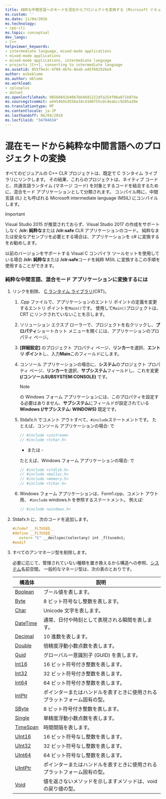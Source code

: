 ```yaml
---
title: 純粋な中間言語へのモードを混在からプロジェクトを変換する |Microsoft ドキュメント
ms.custom: ''
ms.date: 11/04/2016
ms.technology:
- cpp-cli
ms.topic: conceptual
dev_langs:
- C++
helpviewer_keywords:
- intermediate language, mixed-mode applications
- mixed-mode applications
- mixed-mode applications, intermediate language
- projects [C++], converting to intermediate language
ms.assetid: 855f9e3c-4f09-4bfe-8eab-a45f68292be9
author: mikeblome
ms.author: mblome
ms.workload:
- cplusplus
- dotnet
ms.openlocfilehash: 98560841b40b7bb4691222dfa254f06a071b07da
ms.sourcegitcommit: a4454b91d556a3dc43d8755cdcdeabcc9285a20e
ms.translationtype: MT
ms.contentlocale: ja-JP
ms.lasthandoff: 06/04/2018
ms.locfileid: "34704634"
---
```

# <a name="converting-projects-from-mixed-mode-to-pure-intermediate-language"></a>混在モードから純粋な中間言語へのプロジェクトの変換

すべてのビジュアルの C++ CLR プロジェクトは、既定で C ランタイム ライブラリにリンクします。 その結果、これらのプロジェクトは、ネイティブ コードと、共通言語ランタイム (マネージ コード) を対象とするコードを結合するために、混合モード アプリケーションとして分類されます。 コンパイル時に、中間言語 (IL) とも呼ばれる Microsoft intermediate language (MSIL) にコンパイルします。

> [!IMPORTANT]
> Visual Studio 2015 が推奨されておらず、Visual Studio 2017 の作成をサポートしなく **/clr: 純粋な**または **/clr:safe** CLR アプリケーションのコード。 純粋なまたは安全なアセンブリを必要とする場合は、アプリケーションを c# に変換するをお勧めします。

以前のバージョンをサポートする Visual C コンパイラ ツールセットを使用している場合 **/clr: 純粋な**または **/clr:safe**コードを純粋 MSIL に変換するこの手順を使用することができます。

### <a name="to-convert-your-mixed-mode-application-into-pure-intermediate-language"></a>純粋な中間言語、混合モード アプリケーションに変換するには

1. リンクを削除、 [C ランタイム ライブラリ](../c-runtime-library/crt-library-features.md)(CRT)。

   1. .Cpp ファイルで、アプリケーションのエントリ ポイントの定義を変更するエントリ ポイントを`Main()`です。 使用して`Main()`プロジェクトは、CRT にリンクされていないことを示します。

   2. ソリューション エクスプ ローラーで、プロジェクトを右クリックし、**プロパティ**ショートカット メニューを開くには、アプリケーションのプロパティ ページ。

   3. **[詳細設定]** のプロジェクト プロパティ ページ、**リンカー**を選択、**エントリ ポイント**し、入力**Main**このフィールドにします。

   4. コンソール アプリケーションの場合に、**システム**のプロジェクト プロパティ ページ、**リンカー**を選択、**サブシステム**フィールドし、これを変更 **(/コンソールSUBSYSTEM:CONSOLE)** です。

      > [!NOTE]
      > の Windows フォーム アプリケーションには、このプロパティを設定する必要はありません、**サブシステム**にフィールドが設定されている**Windows (/サブシステム: WINDOWS)** 既定です。

   5. Stdafx.h でコメント アウトすべて、`#include`ステートメントです。 たとえば、コンソール アプリケーションの場合: で

      ```cpp
      // #include <iostream>
      // #include <tchar.h>
      ```

       - または -

       たとえば、Windows フォーム アプリケーションの場合: で

      ```cpp
      // #include <stdlib.h>
      // #include <malloc.h>
      // #include <memory.h>
      // #include <tchar.h>
      ```

   6. Windows フォーム アプリケーションは、Form1.cpp、コメント アウト用、 `#include` windows.h を参照するステートメント。 例えば:

      ```cpp
      // #include <windows.h>
      ```

2. Stdafx.h に、次のコードを追加します。

   ```cpp
   #ifndef __FLTUSED__
   #define __FLTUSED__
      extern "C" __declspec(selectany) int _fltused=1;
   #endif
   ```

3. すべてのアンマネージ型を削除します。

   必要に応じて、管理されていない種類を置き換えるから構造への参照、[システム](https://msdn.microsoft.com/en-us/library/system.appdomainmanager.appdomainmanager.aspx)名前空間。 一般的なマネージ型は、次の表のとおりです。

   |構造体|説明|
   |---------------|-----------------|
   |[Boolean](https://msdn.microsoft.com/en-us/library/system.boolean\(v=vs.140\).aspx)|ブール値を表します。|
   |[Byte](https://msdn.microsoft.com/en-us/library/system.byte\(v=vs.140\).aspx)|8 ビット符号なし整数を表します。|
   |[Char](https://msdn.microsoft.com/en-us/library/system.char\(v=vs.140\).aspx)|Unicode 文字を表します。|
   |[DateTime](https://msdn.microsoft.com/en-us/library/system.datetime.datetime.aspx)|通常、日付や時刻として表現される瞬間を表します。|
   |[Decimal](https://msdn.microsoft.com/en-us/library/system.decimal\(v=vs.140\).aspx)|10 進数を表します。|
   |[Double](https://msdn.microsoft.com/en-us/library/system.double\(v=vs.140\).aspx)|倍精度浮動小数点数を表します。|
   |[Guid](https://msdn.microsoft.com/en-us/library/system.guid\(v=vs.140\).aspx)|グローバル一意識別子 (GUID) を表します。|
   |[Int16](https://msdn.microsoft.com/en-us/library/system.int16\(v=vs.140\).aspx)|16 ビット符号付き整数を表します。|
   |[Int32](https://msdn.microsoft.com/en-us/library/system.int32\(v=vs.140\).aspx)|32 ビット符号付き整数を表します。|
   |[Int64](https://msdn.microsoft.com/en-us/library/system.int64\(v=vs.140\).aspx)|64 ビット符号付き整数を表します。|
   |[IntPtr](https://msdn.microsoft.com/en-us/library/system.intptr\(v=vs.140\).aspx)|ポインターまたはハンドルを表すときに使用されるプラットフォーム固有の型。|
   |[SByte](https://msdn.microsoft.com/en-us/library/system.byte.aspx)|8 ビット符号付き整数を表します。|
   |[Single](https://msdn.microsoft.com/en-us/library/system.single.aspx)|単精度浮動小数点数を表します。|
   |[TimeSpan](https://msdn.microsoft.com/en-us/library/system.timespan\(v=vs.140\).aspx)|時間間隔を表します。|
   |[UInt16](https://msdn.microsoft.com/en-us/library/system.uint16\(v=vs.140\).aspx)|16 ビット符号なし整数を表します。|
   |[UInt32](https://msdn.microsoft.com/en-us/library/system.uint32\(v=vs.140\).aspx)|32 ビット符号なし整数を表します。|
   |[UInt64](https://msdn.microsoft.com/en-us/library/system.uint64\(v=vs.140\).aspx)|64 ビット符号なし整数を表します。|
   |[UIntPtr](https://msdn.microsoft.com/en-us/library/system.uintptr\(v=vs.140\).aspx)|ポインターまたはハンドルを表すときに使用されるプラットフォーム固有の型。|
   |[Void](https://msdn.microsoft.com/en-us/library/system.void\(v=vs.140\).aspx)|値を返さないメソッドを示しますメソッドは、void の戻り値の型。|